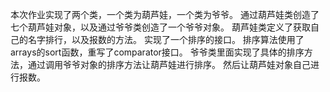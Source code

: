 本次作业实现了两个类，一个类为葫芦娃，一个类为爷爷。
通过葫芦娃类创造了七个葫芦娃对象，以及通过爷爷类创造了一个爷爷对象。
葫芦娃类定义了获取自己的名字排行，以及报数的方法。
实现了一个排序的接口。
排序算法使用了arrays的sort函数，重写了comparator接口。
爷爷类里面实现了具体的排序方法，通过调用爷爷对象的排序方法让葫芦娃进行排序。
然后让葫芦娃对象自己进行报数。
